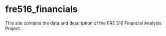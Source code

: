 # fre516_financials
This site contains the data and description of the FRE 516 Financial Analysis Project.

